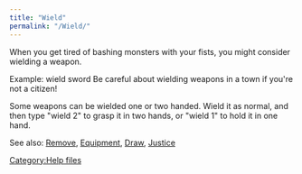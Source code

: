 ```yaml
---
title: "Wield"
permalink: "/Wield/"
---
```


When you get tired of bashing monsters with your fists, you might
consider wielding a weapon.

Example: wield sword Be careful about wielding weapons in a town if
you're not a citizen!

Some weapons can be wielded one or two handed. Wield it as normal, and
then type "wield 2" to grasp it in two hands, or "wield 1" to hold it in
one hand.

See also: [Remove](Remove "wikilink"),
[Equipment](Equipment "wikilink"), [Draw](Draw "wikilink"),
[Justice](Justice "wikilink")

[Category:Help files](Category:Help_files "wikilink")